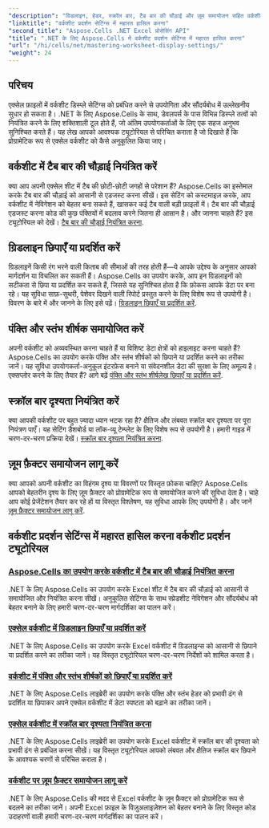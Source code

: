 ```yaml
---
"description": "ग्रिडलाइन, हेडर, स्क्रॉल बार, टैब बार की चौड़ाई और ज़ूम समायोजन सहित वर्कशीट प्रदर्शन सेटिंग्स को कवर करने वाले व्यापक Aspose.Cells for .NET ट्यूटोरियल का अन्वेषण करें।"
"linktitle": "वर्कशीट प्रदर्शन सेटिंग्स में महारत हासिल करना"
"second_title": "Aspose.Cells .NET Excel प्रोसेसिंग API"
"title": ".NET के लिए Aspose.Cells में वर्कशीट प्रदर्शन सेटिंग्स में महारत हासिल करना"
"url": "/hi/cells/net/mastering-worksheet-display-settings/"
"weight": 24
---
```


## परिचय

एक्सेल फ़ाइलों में वर्कशीट डिस्प्ले सेटिंग्स को प्रबंधित करने से उपयोगिता और सौंदर्यबोध में उल्लेखनीय सुधार हो सकता है। .NET के लिए Aspose.Cells के साथ, डेवलपर्स के पास विभिन्न डिस्प्ले तत्वों को नियंत्रित करने के लिए शक्तिशाली टूल होते हैं, जो अंतिम उपयोगकर्ताओं के लिए एक सहज अनुभव सुनिश्चित करते हैं। यह लेख आपको आवश्यक ट्यूटोरियल से परिचित कराता है जो दिखाते हैं कि प्रोग्रामेटिक रूप से एक्सेल वर्कशीट को कैसे अनुकूलित किया जाए।  

## वर्कशीट में टैब बार की चौड़ाई नियंत्रित करें  
क्या आप अपनी एक्सेल शीट में टैब की छोटी-छोटी जगहों से परेशान हैं? Aspose.Cells का इस्तेमाल करके टैब बार की चौड़ाई को आसानी से एडजस्ट करना सीखें। इस सेटिंग को कस्टमाइज़ करके, आप वर्कशीट में नेविगेशन को बेहतर बना सकते हैं, खासकर कई टैब वाली बड़ी फ़ाइलों में। टैब बार की चौड़ाई एडजस्ट करना कोड की कुछ पंक्तियों में बदलाव करने जितना ही आसान है। और जानना चाहते हैं? इस ट्यूटोरियल को देखें। [टैब बार की चौड़ाई नियंत्रित करना](./controlling-tab-bar-width/).  

## ग्रिडलाइन छिपाएँ या प्रदर्शित करें  
ग्रिडलाइनें किसी रंग भरने वाली किताब की सीमाओं की तरह होती हैं—ये आपके उद्देश्य के अनुसार आपको मार्गदर्शन या विचलित कर सकती हैं। Aspose.Cells का उपयोग करके, आप इन ग्रिडलाइनों को सटीकता से छिपा या प्रदर्शित कर सकते हैं, जिससे यह सुनिश्चित होता है कि फ़ोकस आपके डेटा पर बना रहे। यह सुविधा साफ़-सुथरी, पेशेवर दिखने वाली रिपोर्ट प्रस्तुत करने के लिए विशेष रूप से उपयोगी है। विवरण के बारे में और जानने के लिए इसे पढ़ें। [ग्रिडलाइन छिपाएँ या प्रदर्शित करें](./hide-display-gridlines/).  

## पंक्ति और स्तंभ शीर्षक समायोजित करें  
अपनी वर्कशीट को अव्यवस्थित करना चाहते हैं या विशिष्ट डेटा क्षेत्रों को हाइलाइट करना चाहते हैं? Aspose.Cells का उपयोग करके पंक्ति और स्तंभ शीर्षकों को छिपाने या प्रदर्शित करने का तरीका जानें। यह सुविधा उपयोगकर्ता-अनुकूल इंटरफ़ेस बनाने या संवेदनशील डेटा की सुरक्षा के लिए अमूल्य है। एक्सप्लोर करने के लिए तैयार हैं? आगे बढ़ें [पंक्ति और स्तंभ शीर्षलेख छिपाएँ या प्रदर्शित करें](./hide-display-row-column-headers/).  

## स्क्रॉल बार दृश्यता नियंत्रित करें  
क्या आपकी वर्कशीट पर बहुत ज़्यादा ध्यान भटक रहा है? क्षैतिज और लंबवत स्क्रॉल बार दृश्यता पर पूरा नियंत्रण पाएँ। यह सेटिंग डैशबोर्ड या लॉक-व्यू टेम्प्लेट के लिए विशेष रूप से उपयोगी है। हमारी गाइड में चरण-दर-चरण प्रक्रिया देखें। [स्क्रॉल बार दृश्यता नियंत्रित करना](./controlling-scroll-bar-visibility/).  

## ज़ूम फ़ैक्टर समायोजन लागू करें  
क्या आपको अपनी वर्कशीट का विहंगम दृश्य या विवरणों पर विस्तृत फ़ोकस चाहिए? Aspose.Cells आपको बेहतरीन दृश्य के लिए ज़ूम फ़ैक्टर को प्रोग्रामेटिक रूप से समायोजित करने की सुविधा देता है। चाहे आप कोई प्रेजेंटेशन तैयार कर रहे हों या विस्तृत विश्लेषण, यह सुविधा आपके लिए उपयोगी है। और जानें [ज़ूम फ़ैक्टर समायोजन लागू करें](./apply-zoom-factor-adjustments/).  

## वर्कशीट प्रदर्शन सेटिंग्स में महारत हासिल करना वर्कशीट प्रदर्शन ट्यूटोरियल
### [Aspose.Cells का उपयोग करके वर्कशीट में टैब बार की चौड़ाई नियंत्रित करना](./controlling-tab-bar-width/)
.NET के लिए Aspose.Cells का उपयोग करके Excel शीट में टैब बार की चौड़ाई को आसानी से समायोजित और नियंत्रित करना सीखें। अनुकूलित सेटिंग्स के साथ स्प्रेडशीट नेविगेशन और सौंदर्यबोध को बेहतर बनाने के लिए हमारी चरण-दर-चरण मार्गदर्शिका का पालन करें।
### [एक्सेल वर्कशीट में ग्रिडलाइन छिपाएँ या प्रदर्शित करें](./hide-display-gridlines/)
.NET के लिए Aspose.Cells का उपयोग करके Excel वर्कशीट में ग्रिडलाइन्स को आसानी से छिपाने या प्रदर्शित करने का तरीका जानें। यह विस्तृत ट्यूटोरियल चरण-दर-चरण निर्देशों को शामिल करता है।
### [वर्कशीट में पंक्ति और स्तंभ शीर्षकों को छिपाएँ या प्रदर्शित करें](./hide-display-row-column-headers/)
.NET के लिए Aspose.Cells लाइब्रेरी का उपयोग करके पंक्ति और स्तंभ हेडर को प्रभावी ढंग से प्रदर्शित या छिपाकर अपने एक्सेल वर्कशीट में डेटा स्पष्टता को बढ़ाने का तरीका जानें।
### [एक्सेल वर्कशीट में स्क्रॉल बार दृश्यता नियंत्रित करना](./controlling-scroll-bar-visibility/)
.NET के लिए Aspose.Cells लाइब्रेरी का उपयोग करके Excel वर्कशीट में स्क्रॉल बार की दृश्यता को प्रभावी ढंग से प्रबंधित करना सीखें। यह विस्तृत ट्यूटोरियल आपको लंबवत और क्षैतिज स्क्रॉल बार छिपाने के आवश्यक चरणों से परिचित कराता है।
### [वर्कशीट पर ज़ूम फ़ैक्टर समायोजन लागू करें](./apply-zoom-factor-adjustments/)
.NET के लिए Aspose.Cells की मदद से Excel वर्कशीट के ज़ूम फ़ैक्टर को प्रोग्रामेटिक रूप से बदलने का तरीका जानें। अपनी Excel फ़ाइल के विज़ुअलाइज़ेशन को बेहतर बनाने के लिए विस्तृत कोड उदाहरणों वाली हमारी चरण-दर-चरण मार्गदर्शिका का पालन करें।